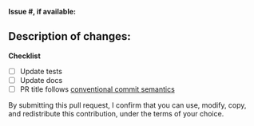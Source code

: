 **Issue #, if available:**

## Description of changes:

<!--- One or two sentences as a summary of what's being changed -->

**Checklist**

<!--- Leave unchecked if your change doesn't seem to apply -->

* [ ] Update tests
* [ ] Update docs
* [ ] PR title follows [conventional commit semantics](https://www.conventionalcommits.org/en/v1.0.0/)

By submitting this pull request, I confirm that you can use, modify, copy, and redistribute this contribution, under the terms of your choice.
